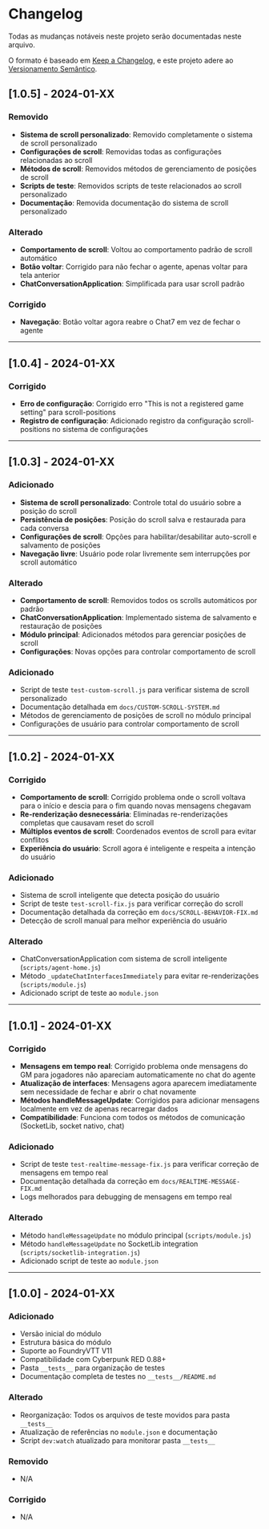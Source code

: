 # Changelog

Todas as mudanças notáveis neste projeto serão documentadas neste arquivo.

O formato é baseado em [Keep a Changelog](https://keepachangelog.com/pt-BR/1.0.0/),
e este projeto adere ao [Versionamento Semântico](https://semver.org/lang/pt-BR/).

## [1.0.5] - 2024-01-XX

### Removido
- **Sistema de scroll personalizado**: Removido completamente o sistema de scroll personalizado
- **Configurações de scroll**: Removidas todas as configurações relacionadas ao scroll
- **Métodos de scroll**: Removidos métodos de gerenciamento de posições de scroll
- **Scripts de teste**: Removidos scripts de teste relacionados ao scroll personalizado
- **Documentação**: Removida documentação do sistema de scroll personalizado

### Alterado
- **Comportamento de scroll**: Voltou ao comportamento padrão de scroll automático
- **Botão voltar**: Corrigido para não fechar o agente, apenas voltar para tela anterior
- **ChatConversationApplication**: Simplificada para usar scroll padrão

### Corrigido
- **Navegação**: Botão voltar agora reabre o Chat7 em vez de fechar o agente

---

## [1.0.4] - 2024-01-XX

### Corrigido
- **Erro de configuração**: Corrigido erro "This is not a registered game setting" para scroll-positions
- **Registro de configuração**: Adicionado registro da configuração scroll-positions no sistema de configurações

---

## [1.0.3] - 2024-01-XX

### Adicionado
- **Sistema de scroll personalizado**: Controle total do usuário sobre a posição do scroll
- **Persistência de posições**: Posição do scroll salva e restaurada para cada conversa
- **Configurações de scroll**: Opções para habilitar/desabilitar auto-scroll e salvamento de posições
- **Navegação livre**: Usuário pode rolar livremente sem interrupções por scroll automático

### Alterado
- **Comportamento de scroll**: Removidos todos os scrolls automáticos por padrão
- **ChatConversationApplication**: Implementado sistema de salvamento e restauração de posições
- **Módulo principal**: Adicionados métodos para gerenciar posições de scroll
- **Configurações**: Novas opções para controlar comportamento de scroll

### Adicionado
- Script de teste `test-custom-scroll.js` para verificar sistema de scroll personalizado
- Documentação detalhada em `docs/CUSTOM-SCROLL-SYSTEM.md`
- Métodos de gerenciamento de posições de scroll no módulo principal
- Configurações de usuário para controlar comportamento de scroll

---

## [1.0.2] - 2024-01-XX

### Corrigido
- **Comportamento de scroll**: Corrigido problema onde o scroll voltava para o início e descia para o fim quando novas mensagens chegavam
- **Re-renderização desnecessária**: Eliminadas re-renderizações completas que causavam reset do scroll
- **Múltiplos eventos de scroll**: Coordenados eventos de scroll para evitar conflitos
- **Experiência do usuário**: Scroll agora é inteligente e respeita a intenção do usuário

### Adicionado
- Sistema de scroll inteligente que detecta posição do usuário
- Script de teste `test-scroll-fix.js` para verificar correção do scroll
- Documentação detalhada da correção em `docs/SCROLL-BEHAVIOR-FIX.md`
- Detecção de scroll manual para melhor experiência do usuário

### Alterado
- ChatConversationApplication com sistema de scroll inteligente (`scripts/agent-home.js`)
- Método `_updateChatInterfacesImmediately` para evitar re-renderizações (`scripts/module.js`)
- Adicionado script de teste ao `module.json`

---

## [1.0.1] - 2024-01-XX

### Corrigido
- **Mensagens em tempo real**: Corrigido problema onde mensagens do GM para jogadores não apareciam automaticamente no chat do agente
- **Atualização de interfaces**: Mensagens agora aparecem imediatamente sem necessidade de fechar e abrir o chat novamente
- **Métodos handleMessageUpdate**: Corrigidos para adicionar mensagens localmente em vez de apenas recarregar dados
- **Compatibilidade**: Funciona com todos os métodos de comunicação (SocketLib, socket nativo, chat)

### Adicionado
- Script de teste `test-realtime-message-fix.js` para verificar correção de mensagens em tempo real
- Documentação detalhada da correção em `docs/REALTIME-MESSAGE-FIX.md`
- Logs melhorados para debugging de mensagens em tempo real

### Alterado
- Método `handleMessageUpdate` no módulo principal (`scripts/module.js`)
- Método `handleMessageUpdate` no SocketLib integration (`scripts/socketlib-integration.js`)
- Adicionado script de teste ao `module.json`

---

## [1.0.0] - 2024-01-XX

### Adicionado
- Versão inicial do módulo
- Estrutura básica do módulo
- Suporte ao FoundryVTT V11
- Compatibilidade com Cyberpunk RED 0.88+
- Pasta `__tests__` para organização de testes
- Documentação completa de testes no `__tests__/README.md`

### Alterado
- Reorganização: Todos os arquivos de teste movidos para pasta `__tests__`
- Atualização de referências no `module.json` e documentação
- Script `dev:watch` atualizado para monitorar pasta `__tests__`

### Removido
- N/A

### Corrigido
- N/A 